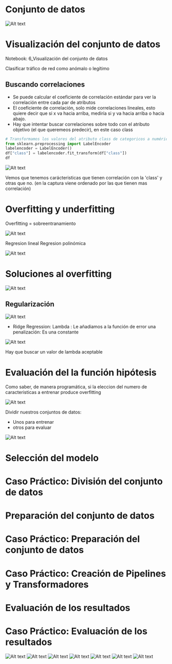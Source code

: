 # Conjunto de datos
![Alt text](img/creacion-model-ml-conjunto-datos-1.png)

# Visualización del conjunto de datos
Notebook: 6_Visualización del conjunto de datos

Clasificar tráfico de red como anómalo o legítimo

## Buscando correlaciones
* Se puede calcular el coeficiente de correlación estándar para ver la correlación entre cada par de atributos
* El coeficiente de correlación, solo mide correlaciones lineales, esto quiere decir que si x va hacia arriba, mediría si y va hacia arriba o hacia abajo.
* Hay que intentar buscar correlaciones sobre todo con el atributo objetivo (el que queremeos predecir), en este caso class

```python
# Transformamos los valores del atributo class de categoricos a numéricos
from sklearn.preprocessing import LabelEncoder 
labelencoder = LabelEncoder()
df["class"] = labelencoder.fit_transform(df["class"])
df
```
![Alt text](img/creacion-model-ml-correlacion-1.png)

Vemos que tenemos carácteristicas que tienen correlación con la 'class' y otras que no. (en la captura viene ordenado por las que tienen mas correlación)


# Overfitting y underfitting

Overfitting = sobreentranamiento

![Alt text](img/creacion-model-ml-overfitting-1.png)

Regresion lineal
Regresion polinómica

![Alt text](img/creacion-model-ml-overfitting-2.png)

# Soluciones al overfitting

![Alt text](img/creacion-model-ml-solucion-overfitting-1.png)

## Regularización
![Alt text](img/creacion-model-ml-solucion-overfitting-2.png)

* Ridge Regression: Lambda : Le añadiamos a la función de error una penalización: Es una constante

![Alt text](img/creacion-model-ml-solucion-overfitting-3.png)

Hay que buscar un valor de lambda aceptable


# Evaluación del la función hipótesis
Como saber, de manera programática, si la eleccion del numero de caracteristicas a entrenar produce overfitting

![Alt text](img/creacion-model-ml-evaluacion-funcion-hipotesis-1.png)

Dividir nuestros conjuntos de datos:
* Unos para entrenar
* otros para evaluar

![Alt text](img/creacion-model-ml-evaluacion-funcion-hipotesis-2.png)





# Selección del modelo


# Caso Práctico: División del conjunto de datos

# Preparación del conjunto de datos


# Caso Práctico: Preparación del conjunto de datos

# Caso Práctico: Creación de Pipelines y Transformadores

# Evaluación de los resultados

# Caso Práctico: Evaluación de los resultados


![Alt text](img/creacion-model-ml--1.png)
![Alt text](img/creacion-model-ml--1.png)
![Alt text](img/creacion-model-ml--1.png)
![Alt text](img/creacion-model-ml--1.png)
![Alt text](img/creacion-model-ml--1.png)
![Alt text](img/creacion-model-ml--1.png)
![Alt text](img/creacion-model-ml--1.png)

